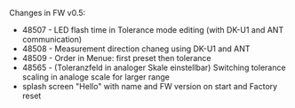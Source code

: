 
Changes in FW v0.5:

- 48507 - LED flash time in Tolerance mode editing (with DK-U1 and ANT communication)
- 48508 - Measurement direction chaneg using DK-U1 and ANT
- 48509 - Order in Menue: first preset then tolerance
- 48565 - (Toleranzfeld in analoger Skale einstellbar) Switching tolerance scaling in analoge scale for larger range 
- splash screen "Hello" with name and FW version on start and Factory reset